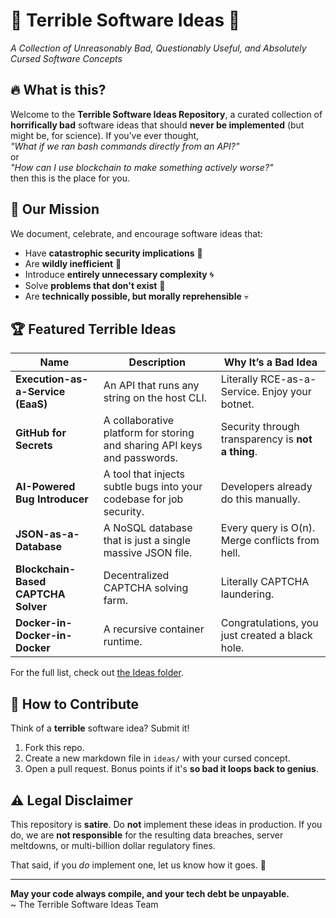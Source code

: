# 🚨 Terrible Software Ideas 🚨
*A Collection of Unreasonably Bad, Questionably Useful, and Absolutely Cursed Software Concepts*

## 🔥 What is this?
Welcome to the **Terrible Software Ideas Repository**, a curated collection of **horrifically bad** software ideas that should **never be implemented** (but might be, for science). If you’ve ever thought,  
*"What if we ran bash commands directly from an API?"*  
or  
*"How can I use blockchain to make something actively worse?"*  
then this is the place for you.

## 🧨 Our Mission
We document, celebrate, and encourage software ideas that:
- Have **catastrophic security implications** 🤯
- Are **wildly inefficient** 🐢
- Introduce **entirely unnecessary complexity** 🌀
- Solve **problems that don't exist** 🚀
- Are **technically possible, but morally reprehensible** 💀

## 🏆 Featured Terrible Ideas
| Name | Description | Why It’s a Bad Idea |
|------|------------|---------------------|
| **Execution-as-a-Service (EaaS)** | An API that runs any string on the host CLI. | Literally RCE-as-a-Service. Enjoy your botnet. |
| **GitHub for Secrets** | A collaborative platform for storing and sharing API keys and passwords. | Security through transparency is **not a thing**. |
| **AI-Powered Bug Introducer** | A tool that injects subtle bugs into your codebase for job security. | Developers already do this manually. |
| **JSON-as-a-Database** | A NoSQL database that is just a single massive JSON file. | Every query is O(n). Merge conflicts from hell. |
| **Blockchain-Based CAPTCHA Solver** | Decentralized CAPTCHA solving farm. | Literally CAPTCHA laundering. |
| **Docker-in-Docker-in-Docker** | A recursive container runtime. | Congratulations, you just created a black hole. |

For the full list, check out [the Ideas folder](./ideas).

## 📜 How to Contribute
Think of a **terrible** software idea? Submit it!
1. Fork this repo.
2. Create a new markdown file in `ideas/` with your cursed concept.
3. Open a pull request. Bonus points if it's **so bad it loops back to genius**.

## ⚠️ Legal Disclaimer
This repository is **satire**. Do **not** implement these ideas in production. If you do, we are **not responsible** for the resulting data breaches, server meltdowns, or multi-billion dollar regulatory fines.  

That said, if you *do* implement one, let us know how it goes. 👀  

---

**May your code always compile, and your tech debt be unpayable.**  
~ The Terrible Software Ideas Team
